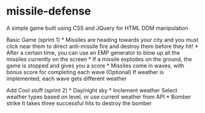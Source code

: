 # missile-defense
A simple game built using CSS and JQuery for HTML DOM manipulation


Basic Game (sprint 1)
	*	Missiles are heading towards your city and you must click near them to direct anti-missile fire and destroy them before they hit!
	*	After a certain time, you can use an EMP generator to blow up all the missiles currently on the screen
	*	If a missile explodes on the ground, the game is stopped and gives you a score
	*	Missiles come in waves, with bonus score for completing each wave
			(Optional)	If weather is implemented, each wave gets different weather

Add Cool stuff (sprint 2)
	*	Day/night sky
	*	Inclement weather
			Select weather types based on level, or
				use current weather from API
	*	Bomber strike
			It takes three successful hits to destroy the bomber

